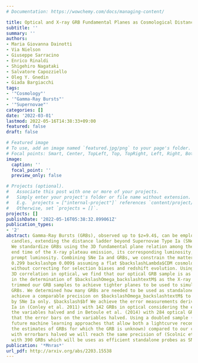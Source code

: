 ```yaml
---
# Documentation: https://wowchemy.com/docs/managing-content/

title: Optical and X-ray GRB Fundamental Planes as Cosmological Distance Indicators
subtitle: ''
summary: ''
authors:
- Maria Giovanna Dainotti
- Via Nielson
- Giuseppe Sarracino
- Enrico Rinaldi
- Shigehiro Nagataki
- Salvatore Capozziello
- Oleg Y. Gnedin
- Giada Bargiacchi
tags:
- '"Cosmology"'
- '"Gamma-Ray Bursts"'
- '"Supernovae"'
categories: []
date: '2022-03-01'
lastmod: 2022-05-16T14:38:33+09:00
featured: false
draft: false

# Featured image
# To use, add an image named `featured.jpg/png` to your page's folder.
# Focal points: Smart, Center, TopLeft, Top, TopRight, Left, Right, BottomLeft, Bottom, BottomRight.
image:
  caption: ''
  focal_point: ''
  preview_only: false

# Projects (optional).
#   Associate this post with one or more of your projects.
#   Simply enter your project's folder or file name without extension.
#   E.g. `projects = ["internal-project"]` references `content/project/deep-learning/index.md`.
#   Otherwise, set `projects = []`.
projects: []
publishDate: '2022-05-16T05:38:32.899061Z'
publication_types:
- '2'
abstract: Gamma-Ray Bursts (GRBs), observed up to $z=9.4$, can be employed as standardized
  candles, extending the distance ladder beyond Supernovae Type Ia (SNe Ia, $z=2.26$).
  We standardize GRBs using the 3D fundamental plane relation among the rest-frame
  end time of the X-ray plateau emission, its corresponding luminosity, and the peak
  prompt luminosity. Combining SNe Ia and GRBs, we constrain the matter content $backslashOmega_backslashtextM=
  0.299 backslashpm 0.009$ assuming a flat $backslashLambda$CDM cosmology with and
  without correcting for selection biases and redshift evolution. Using a similar
  3D correlation in optical, we find that our optical GRB sample is as efficacious
  in the determination of $backslashOmega_backslashtextM$ as the X-ray sample. We
  trimmed our GRB samples to achieve tighter planes to be used to simulate additional
  GRBs. We determined how many GRBs are needed to be used as standalone probes to
  achieve a comparable precision on $backslashOmega_backslashtextM$ to the one obtained
  by SNe Ia only. $backslash$bf We achieve the error measurements derived using SNe
  Ia in (Conley et al. 2011) with 142 GRBs in optical considering the errorbars on
  the variables halved and in Betoule et al. (2014) with 284 optical GRBs, by considering
  that the error bars on the variables halved. Using a doubled sample (obtained by
  future machine learning approaches that allow both a lightcurve reconstruction and
  the estimates of GRBs for which the GRB is unknown) compared to our current one,
  with errorbars halved we will reach the same precision of (Scolnic et al. 2018)
  with 390 GRBs which will be uses as efficient standalone probes as SNe Ia by 2054.
publication: '*Mnras*'
url_pdf: http://arxiv.org/abs/2203.15538
---
```

